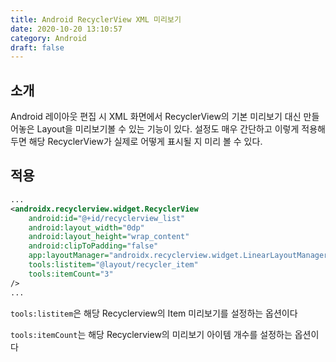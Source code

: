 ```yaml
---
title: Android RecyclerView XML 미리보기
date: 2020-10-20 13:10:57
category: Android
draft: false
---
```


## 소개

Android 레이아웃 편집 시 XML 화면에서 RecyclerView의 기본 미리보기 대신 만들어놓은 Layout을 미리보기볼 수 있는 기능이 있다. 설정도 매우 간단하고 이렇게 적용해 두면 해당 RecyclerView가 실제로 어떻게 표시될 지 미리 볼 수 있다.

## 적용

```xml
...
<androidx.recyclerview.widget.RecyclerView
    android:id="@+id/recyclerview_list"
    android:layout_width="0dp"
    android:layout_height="wrap_content"
    android:clipToPadding="false"
    app:layoutManager="androidx.recyclerview.widget.LinearLayoutManager"
    tools:listitem="@layout/recycler_item"
    tools:itemCount="3"
/>
...
```

`tools:listitem`은 해당 Recyclerview의 Item 미리보기를 설정하는 옵션이다

`tools:itemCount`는 해당 Recyclerview의 미리보기 아이템 개수를 설정하는 옵션이다
